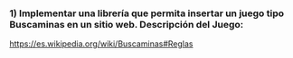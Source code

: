 <h3>1) Implementar una librería que permita insertar un juego tipo Buscaminas en un sitio web. Descripción del Juego:</h3>
<a href="https://es.wikipedia.org/wiki/Buscaminas#Reglas">https://es.wikipedia.org/wiki/Buscaminas#Reglas</a>